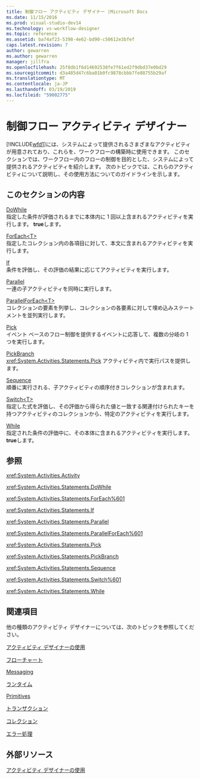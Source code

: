 ```yaml
---
title: 制御フロー アクティビティ デザイナー |Microsoft Docs
ms.date: 11/15/2016
ms.prod: visual-studio-dev14
ms.technology: vs-workflow-designer
ms.topic: reference
ms.assetid: ba74af23-5398-4e62-bd90-c50612e3bfef
caps.latest.revision: 7
author: gewarren
ms.author: gewarren
manager: jillfra
ms.openlocfilehash: 25f8db1f6d14692538fe7f61ed2f9dbd37e0bd29
ms.sourcegitcommit: d3a485d47c6ba01b0fc9878cbbb7fe88755b29af
ms.translationtype: MT
ms.contentlocale: ja-JP
ms.lasthandoff: 03/19/2019
ms.locfileid: "59002775"
---
```

# <a name="control-flow-activity-designers"></a>制御フロー アクティビティ デザイナー
[!INCLUDE[wfd1](../includes/wfd1-md.md)]には、システムによって提供されるさまざまなアクティビティが用意されており、これらを、ワークフローの構築時に使用できます。 このセクションでは、ワークフロー内のフローの制御を目的とした、システムによって提供されるアクティビティを紹介します。 次のトピックでは、これらのアクティビティについて説明し、その使用方法についてのガイドラインを示します。  
  
## <a name="in-this-section"></a>このセクションの内容  
 [DoWhile](../workflow-designer/dowhile-activity-designer.md)  
 指定した条件が評価されるまでに本体内に 1 回以上含まれるアクティビティを実行します。 **true**します。  
  
 [ForEach\<T>](foreach-t-activity-designer.md)  
 指定したコレクション内の各項目に対して、本文に含まれるアクティビティを実行します。  
  
 [If](../workflow-designer/if-activity-designer.md)  
 条件を評価し、その評価の結果に応じてアクティビティを実行します。  
  
 [Parallel](../workflow-designer/parallel-activity-designer.md)  
 一連の子アクティビティを同時に実行します。  
  
 [ParallelForEach\<T>](../workflow-designer/parallelforeach-t-activity-designer.md)  
 コレクションの要素を列挙し、コレクションの各要素に対して埋め込みステートメントを並列実行します。  
  
 [Pick](../workflow-designer/pick-activity-designer.md)  
 イベント ベースのフロー制御を提供するイベントに応答して、複数の分岐の 1 つを実行します。  
  
 [PickBranch](../workflow-designer/pickbranch-activity-designer.md)  
 <xref:System.Activities.Statements.Pick> アクティビティ内で実行パスを提供します。  
  
 [Sequence](../workflow-designer/sequence-activity-designer.md)  
 順番に実行される、子アクティビティの順序付きコレクションが含まれます。  
  
 [Switch\<T>](switch-t-activity-designer.md)  
 指定した式を評価し、その評価から得られた値と一致する関連付けられたキーを持つアクティビティのコレクションから、特定のアクティビティを実行します。  
  
 [While](../workflow-designer/while-activity-designer.md)  
 指定された条件の評価中に、その本体に含まれるアクティビティを実行します。 **true**します。  
  
## <a name="reference"></a>参照  
 <xref:System.Activities.Activity>  
  
 <xref:System.Activities.Statements.DoWhile>  
  
 <xref:System.Activities.Statements.ForEach%601>  
  
 <xref:System.Activities.Statements.If>  
  
 <xref:System.Activities.Statements.Parallel>  
  
 <xref:System.Activities.Statements.ParallelForEach%601>  
  
 <xref:System.Activities.Statements.Pick>  
  
 <xref:System.Activities.Statements.PickBranch>  
  
 <xref:System.Activities.Statements.Sequence>  
  
 <xref:System.Activities.Statements.Switch%601>  
  
 <xref:System.Activities.Statements.While>  
  
## <a name="related-sections"></a>関連項目  
 他の種類のアクティビティ デザイナーについては、次のトピックを参照してください。  
  
 [アクティビティ デザイナーの使用](../workflow-designer/using-the-activity-designers.md)  
  
 [フローチャート](../workflow-designer/flowchart-activity-designers.md)  
  
 [Messaging](../workflow-designer/messaging-activity-designers.md)  
  
 [ランタイム](../workflow-designer/runtime-activity-designers.md)  
  
 [Primitives](../workflow-designer/primitives-activity-designers.md)  
  
 [トランザクション](../workflow-designer/transaction-activity-designers.md)  
  
 [コレクション](../workflow-designer/collection-activity-designers.md)  
  
 [エラー処理](../workflow-designer/error-handling-activity-designers.md)  
  
## <a name="external-resources"></a>外部リソース  
 [アクティビティ デザイナーの使用](../workflow-designer/using-the-activity-designers.md)